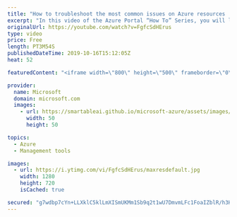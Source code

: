 ```yaml
---
title: "How to troubleshoot the most common issues on Azure resources | Azure Portal Series"
excerpt: "In this video of the Azure Portal “How To” Series, you will learn how to troubleshoot the most common issues on Azure resources using the new Diagnose and Solve Problems feature.   Try out these features in the Azure portal: https://portal.azure.com     Keep connected on Twitter: https://twitter.com/AzurePortal"
originalUrl: https://youtube.com/watch?v=FgfcSdHErus
type: video
price: Free
length: PT3M54S
publishedDateTime: 2019-10-16T15:12:05Z
heat: 52

featuredContent: "<iframe width=\"800\" height=\"500\" frameborder=\"0\" src=\"https://www.youtube.com/embed/FgfcSdHErus\" allow=\"accelerometer; autoplay; encrypted-media; gyroscope; picture-in-picture\" allowfullscreen></iframe>"

provider:
  name: Microsoft
  domain: microsoft.com
  images:
    - url: https://smartableai.github.io/microsoft-azure/assets/images/organizations/microsoft.com-50x50.jpg
      width: 50
      height: 50

topics:
  - Azure
  - Management tools

images:
  - url: https://i.ytimg.com/vi/FgfcSdHErus/maxresdefault.jpg
    width: 1280
    height: 720
    isCached: true

secured: "g7wdbp7cYn+LLXklC5klLmXISmUKMm1Sb9q2t1wU7DmvmLFc1FoaIZblR/h3H7N+j1G1wHihZHl82DTssgEi8Jbf0JsUAaqr9z7IWSuveLhspOnzcLX/yTC7Ns8omUOZKp8LKWyQ5+gqxwwC1giS6B094ravX9bisHKaOCFx/NpjzAHzGSAL4NbTy1SHZ1D/XZ8r5VjojpKJSaPyyR1mMRE+zGmXp9uadweWvr1ZZqIPDkh78AcR9nW4jhsRH08sEmN8goS11UqKxeOYA1nJ7sqTkZOWukaU52/bufDQyFVA0VNyE00Eo8TGA3uUnue6I7pSs0p66S2vxLXAWavoALw3VagD3E0JXLg+H0OFOwlMlHNbqpE9xkRy42xSAW6fh4ze3RIlLklg37NSFQGwKKg4+PIGKxieDOC2yRt6Trk=;9NUYCVaOaKBwhMhAmBvtqQ=="
---
```


